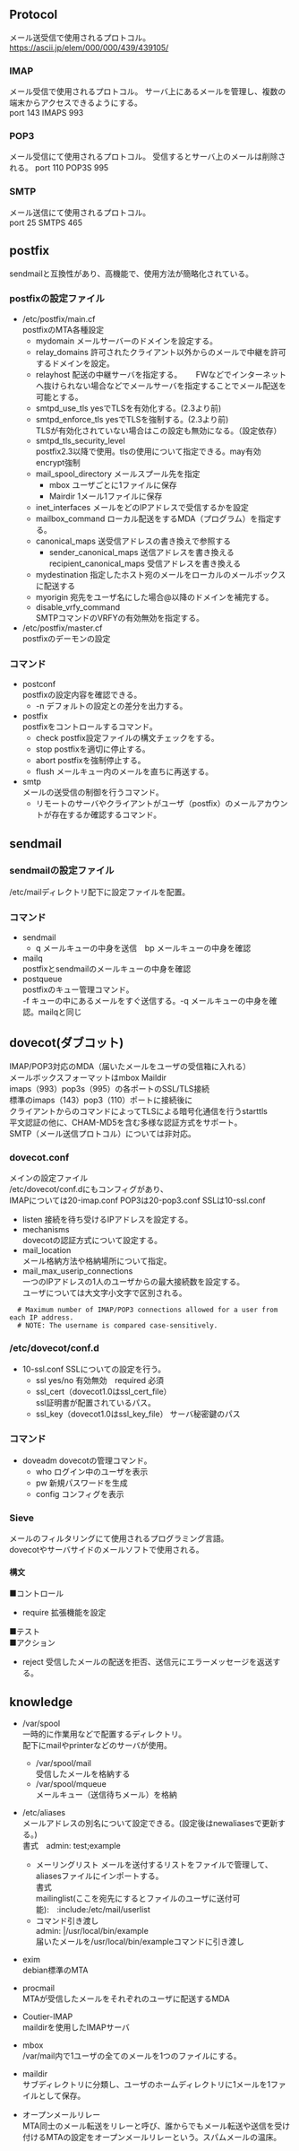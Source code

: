 ##  Protocol  
メール送受信で使用されるプロトコル。  
https://ascii.jp/elem/000/000/439/439105/
###  IMAP
メール受信で使用されるプロトコル。
サーバ上にあるメールを管理し、複数の端末からアクセスできるようにする。  
port 143 IMAPS 993
###  POP3
メール受信にて使用されるプロトコル。 
受信するとサーバ上のメールは削除される。 
port 110 POP3S 995
###  SMTP  
メール送信にて使用されるプロトコル。  
port 25 SMTPS 465   
##  postfix  
sendmailと互換性があり、高機能で、使用方法が簡略化されている。  
###  postfixの設定ファイル  
-  /etc/postfix/main.cf  
postfixのMTA各種設定  
    -  mydomain  メールサーバーのドメインを設定する。 
    -  relay_domains  許可されたクライアント以外からのメールで中継を許可するドメインを設定。  
    -  relayhost  配送の中継サーバを指定する。　　
    FWなどでインターネットへ抜けられない場合などでメールサーバを指定することでメール配送を可能とする。　　
    -  smtpd_use_tls  yesでTLSを有効化する。(2.3より前)  
    -  smtpd_enforce_tls  yesでTLSを強制する。(2.3より前)  
    TLSが有効化されていない場合はこの設定も無効になる。（設定依存）  
    -  smtpd_tls_security_level  
    postfix2.3以降で使用。tlsの使用について指定できる。may有効　encrypt強制  
    -  mail_spool_directory  メールスプール先を指定  
        -  mbox  ユーザごとに1ファイルに保存
        -  Mairdir  1メール1ファイルに保存  
    -  inet_interfaces メールをどのIPアドレスで受信するかを設定  
    -  mailbox_command ローカル配送をするMDA（プログラム）を指定する。  
    -  canonical_maps 送受信アドレスの書き換えで参照する  
        -  sender_canonical_maps 送信アドレスを書き換える　recipient_canonical_maps 受信アドレスを書き換える  
    -  mydestination 指定したホスト宛のメールをローカルのメールボックスに配送する  
    -  myorigin 宛先をユーザ名にした場合@以降のドメインを補完する。  
    -  disable_vrfy_command  
    SMTPコマンドのVRFYの有効無効を指定する。  
-  /etc/postfix/master.cf  
postfixのデーモンの設定  


###  コマンド  
-  postconf  
postfixの設定内容を確認できる。  
    -  -n  デフォルトの設定との差分を出力する。  
-  postfix  
postfixをコントロールするコマンド。
    -  check postfix設定ファイルの構文チェックをする。   
    -  stop postfixを適切に停止する。  
    -  abort postfixを強制停止する。  
    -  flush メールキュー内のメールを直ちに再送する。  
-  smtp  
メールの送受信の制御を行うコマンド。  
    -  リモートのサーバやクライアントがユーザ（postfix）のメールアカウントが存在するか確認するコマンド。

##  sendmail  

###  sendmailの設定ファイル  
/etc/mailディレクトリ配下に設定ファイルを配置。  

###  コマンド  
-  sendmail  
    - q メールキューの中身を送信　bp メールキューの中身を確認  
-  mailq  
postfixとsendmailのメールキューの中身を確認
-  postqueue  
postfixのキュー管理コマンド。  
-f キューの中にあるメールをすぐ送信する。-q メールキューの中身を確認。mailqと同じ

##  dovecot(ダブコット)  
IMAP/POP3対応のMDA（届いたメールをユーザの受信箱に入れる）  
メールボックスフォーマットはmbox Maildir  
imaps（993）pop3s（995）の各ポートのSSL/TLS接続  
標準のimaps（143）pop3（110）ポートに接続後に  
クライアントからのコマンドによってTLSによる暗号化通信を行うstarttls  
平文認証の他に、CHAM-MD5を含む多様な認証方式をサポート。  
SMTP（メール送信プロトコル）については非対応。

###  dovecot.conf  
メインの設定ファイル  
/etc/dovecot/conf.dにもコンフィグがあり、  
IMAPについては20-imap.conf  POP3は20-pop3.conf SSLは10-ssl.conf  
-  listen  接続を待ち受けるIPアドレスを設定する。  
-  mechanisms  
dovecotの認証方式について設定する。 
-  mail_location  
メール格納方法や格納場所について指定。  
-  mail_max_userip_connections  
一つのIPアドレスの1人のユーザからの最大接続数を設定する。  
ユーザについては大文字小文字で区別される。  

```
  # Maximum number of IMAP/POP3 connections allowed for a user from each IP address.
  # NOTE: The username is compared case-sensitively.
```

###  /etc/dovecot/conf.d
-  10-ssl.conf
SSLについての設定を行う。  
    -  ssl yes/no 有効無効　required 必須  
    -  ssl_cert（dovecot1.0はssl_cert_file）  
       ssl証明書が配置されているパス。  
    -  ssl_key（dovecot1.0はssl_key_file） 
       サーバ秘密鍵のパス  

###  コマンド  
-  doveadm  dovecotの管理コマンド。  
    -  who ログイン中のユーザを表示
    -  pw 新規パスワードを生成
    -  config コンフィグを表示  
###  Sieve  
メールのフィルタリングにて使用されるプログラミング言語。  
dovecotやサーバサイドのメールソフトで使用される。 

####  構文
■コントロール  
-  require 拡張機能を設定  

■テスト  
■アクション  
- reject  受信したメールの配送を拒否、送信元にエラーメッセージを返送する。  

##  knowledge
- /var/spool  
一時的に作業用などで配置するディレクトリ。  
配下にmailやprinterなどのサーバが使用。  
    - /var/spool/mail  
    受信したメールを格納する
    - /var/spool/mqueue  
    メールキュー（送信待ちメール）を格納
- /etc/aliases  
メールアドレスの別名について設定できる。(設定後はnewaliasesで更新する。)   
書式　admin: test;example
    -  メーリングリスト
    メールを送付するリストをファイルで管理して、aliasesファイルにインポートする。  
    書式  
    mailinglist(ここを宛先にするとファイルのユーザに送付可能):　:include:/etc/mail/userlist  
    -  コマンド引き渡し  
    admin: |/usr/local/bin/example  
    届いたメールを/usr/local/bin/exampleコマンドに引き渡し

- exim  
debian標準のMTA　
-  procmail  
MTAが受信したメールをそれぞれのユーザに配送するMDA
-  Coutier-IMAP  
maildirを使用したIMAPサーバ  
-  mbox  
/var/mail内で1ユーザの全てのメールを1つのファイルにする。  
-  maildir  
サブディレクトリに分類し、ユーザのホームディレクトリに1メールを1ファイルとして保存。
-  オープンメールリレー  
MTA同士のメール転送をリレーと呼び、誰からでもメール転送や送信を受け付けるMTAの設定をオープンメールリレーという。スパムメールの温床。  
